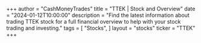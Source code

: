 +++
author = "CashMoneyTrades"
title = "TTEK | Stock and Overview"
date = "2024-01-12T10:00:00"
description = "Find the latest information about trading TTEK stock for a full financial overview to help with your stock trading and investing."
tags = [
"Stocks",
]
layout = "stocks"
ticker = "TTEK"
+++
        


    
        